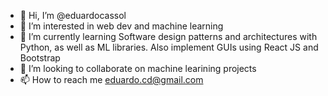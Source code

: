 - 👋 Hi, I’m @eduardocassol
- 👀 I’m interested in web dev and machine learning
- 🌱 I’m currently learning Software design patterns and architectures with Python, as well as ML libraries. Also implement GUIs using React JS and Bootstrap
- 💞️ I’m looking to collaborate on machine learining projects
- 📫 How to reach me eduardo.cd@gmail.com

<!---
eduardocassol/eduardocassol is a ✨ special ✨ repository because its `README.md` (this file) appears on your GitHub profile.
You can click the Preview link to take a look at your changes.
--->
